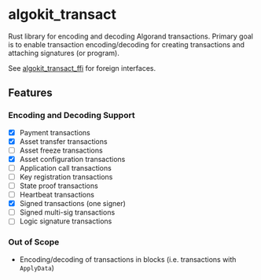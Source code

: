 # algokit_transact

Rust library for encoding and decoding Algorand transactions. Primary goal is to enable transaction encoding/decoding for creating transactions and attaching signatures (or program).

See [algokit_transact_ffi](../algokit_transact_ffi/) for foreign interfaces.

## Features

### Encoding and Decoding Support

- [x] Payment transactions
- [x] Asset transfer transactions
- [ ] Asset freeze transactions
- [x] Asset configuration transactions
- [ ] Application call transactions
- [ ] Key registration transactions
- [ ] State proof transactions
- [ ] Heartbeat transactions
- [x] Signed transactions (one signer)
- [ ] Signed multi-sig transactions
- [ ] Logic signature transactions

### Out of Scope

- Encoding/decoding of transactions in blocks (i.e. transactions with `ApplyData`)
